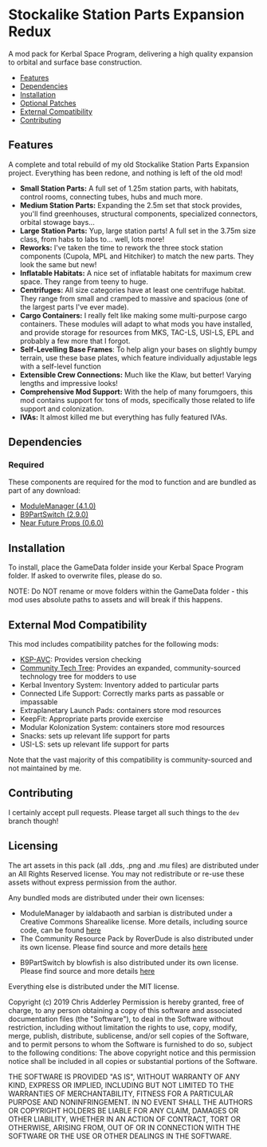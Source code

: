 # Stockalike Station Parts Expansion Redux

A mod pack for Kerbal Space Program, delivering a high quality expansion to orbital and surface base construction.

* [Features](#features)
* [Dependencies](#dependencies)
* [Installation](#installation)
* [Optional Patches](#optional-patches)
* [External Compatibility](#features)
* [Contributing](#contributing)

## Features

A complete and total rebuild of my old Stockalike Station Parts Expansion project. Everything has been redone, and nothing is left of the old mod!

* **Small Station Parts:**  A full set of 1.25m station parts, with habitats, control rooms, connecting tubes, hubs and much more.
* **Medium Station Parts:** Expanding the 2.5m set that stock provides, you'll find greenhouses, structural components, specialized connectors, orbital stowage bays...
* **Large Station Parts:**  Yup, large station parts! A full set in the 3.75m size class, from habs to labs to... well, lots more!
* **Reworks:** I've taken the time to rework the three stock station components (Cupola, MPL and Hitchiker) to match the new parts. They look the same but new!
* **Inflatable Habitats:**  A nice set of inflatable habitats for maximum crew space. They range from teeny to huge.
* **Centrifuges:** All size categories have at least one centrifuge habitat. They range from small and cramped to massive and spacious (one of the largest parts I've ever made).
* **Cargo Containers:** I really felt like making some multi-purpose cargo containers. These modules will adapt to what mods you have installed, and provide storage for resources from MKS, TAC-LS, USI-LS, EPL and probably a few more that I forgot.
* **Self-Levelling Base Frames**: To help align your bases on slightly bumpy terrain, use these base plates, which feature individually adjustable legs with a self-level function
* **Extensible Crew Connections:** Much like the Klaw, but better! Varying lengths and impressive looks!
* **Comprehensive Mod Support:** With the help of many forumgoers, this mod contains support for tons of mods, specifically those related to life support and colonization.
* **IVAs:** It almost killed me but everything has fully featured IVAs.

## Dependencies

### Required
These components are required for the mod to function and are bundled as part of any download:
* [ModuleManager (4.1.0)](https://github.com/sarbian/ModuleManager)
* [B9PartSwitch (2.9.0)](https://github.com/blowfishpro/B9PartSwitch)
* [Near Future Props (0.6.0)](https://github.com/ChrisAdderley/NearFutureProps)

## Installation

To install, place the GameData folder inside your Kerbal Space Program folder. If asked to overwrite files, please do so.

NOTE: Do NOT rename or move folders within the GameData folder - this mod uses absolute paths to assets and will break if this happens.

## External Mod Compatibility

This mod includes compatibility patches for the following mods:
* [KSP-AVC](https://github.com/CYBUTEK/KSPAddonVersionChecker): Provides version checking
* [Community Tech Tree](https://github.com/ChrisAdderley/CommunityTechTree): Provides an expanded, community-sourced technology tree for modders to use
* Kerbal Inventory System: Inventory added to particular parts
* Connected Life Support: Correctly marks parts as passable or impassable
* Extraplanetary Launch Pads: containers store mod resources
* KeepFit: Appropriate parts provide exercise
* Modular Kolonization System: containers store mod resources
* Snacks: sets up relevant life support for parts
* USI-LS:  sets up relevant life support for parts

Note that the vast majority of this compatibility is community-sourced and not maintained by me.

## Contributing

I certainly accept pull requests. Please target all such things to the `dev` branch though!

## Licensing

The art assets in this pack (all .dds, .png and .mu files) are distributed under an All Rights Reserved license. You may not redistribute or re-use these assets without express permission from the author.

Any bundled mods are distributed under their own licenses:
* ModuleManager by ialdabaoth and sarbian is distributed under a Creative Commons Sharealike license. More details, including source code, can be found [here](http://forum.kerbalspaceprogram.com/threads/31342-0-20-ModuleManager-1-3-for-all-your-stock-modding-needs?p=528607&viewfull=1#post528607)
* The Community Resource Pack by RoverDude is also distributed under its own license. Please find source and more details [here](https://github.com/BobPalmer/CommunityResourcePack)
- B9PartSwitch by blowfish is also distributed under its own license. Please find source and more details [here](https://github.com/blowfishpro/B9PartSwitch)

Everything else is distributed under the MIT license.

Copyright (c) 2019 Chris Adderley
Permission is hereby granted, free of charge, to any person obtaining a copy of this software and associated documentation files (the "Software"), to deal in the Software without restriction, including without limitation the rights to use, copy, modify, merge, publish, distribute, sublicense, and/or sell copies of the Software, and to permit persons to whom the Software is furnished to do so, subject to the following conditions: The above copyright notice and this permission notice shall be included in all copies or substantial portions of the Software.

THE SOFTWARE IS PROVIDED "AS IS", WITHOUT WARRANTY OF ANY KIND, EXPRESS OR IMPLIED, INCLUDING BUT NOT LIMITED TO THE WARRANTIES OF MERCHANTABILITY, FITNESS FOR A PARTICULAR PURPOSE AND NONINFRINGEMENT. IN NO EVENT SHALL THE AUTHORS OR COPYRIGHT HOLDERS BE LIABLE FOR ANY CLAIM, DAMAGES OR OTHER LIABILITY, WHETHER IN AN ACTION OF CONTRACT, TORT OR OTHERWISE, ARISING FROM, OUT OF OR IN CONNECTION WITH THE SOFTWARE OR THE USE OR OTHER DEALINGS IN THE SOFTWARE.
